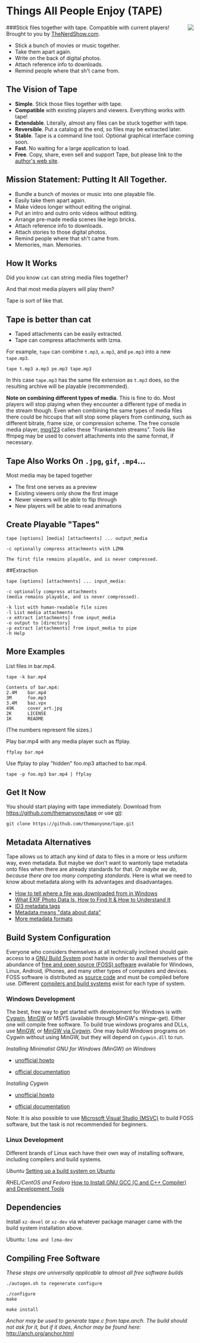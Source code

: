 # Things All People Enjoy (TAPE)

###Stick files together with tape. Compatible with current players!
<img style="float:right" src="https://encrypted-tbn2.gstatic.com/images?q=tbn:ANd9GcRGxXrtxYkj6fjku-t4RsWpM8n8UUbsAKN7qpKCWd1eon1KlwFV">Brought to you by [TheNerdShow.com](http://thenerdshow.com).

* Stick a bunch of movies or music together.
* Take them apart again.
* Write on the back of digital photos.
* Attach reference info to downloads.
* Remind people where that sh't came from.

## The Vision of Tape

* **Simple**. Stick those files together with tape.
* **Compatible** with existing players and viewers. Everything works with tape!
* **Extendable**. Literally, almost any files can be stuck together with tape.
* **Reversible**. Put a catalog at the end, so files may be extracted later.
* **Stable**. Tape is a command line tool. Optional graphical interface coming soon.
* **Fast**. No waiting for a large application to load.
* **Free**. Copy, share, even sell and support Tape, but please link to the [author's web site](http://thenerdshow.com).

## Mission Statement: Putting It All Together.

* Bundle a bunch of movies or music into one playable file.
* Easily take them apart again.
* Make videos longer without editing the original.
* Put an intro and outro onto videos without editing.
* Arrange pre-made media scenes like lego bricks.
* Attach reference info to downloads.
* Attach stories to those digital photos.
* Remind people where that sh't came from.
* Memories, man. Memories.

## How It Works

Did you know `cat` can string media files together?

And that most media players will play them?

Tape is sort of like that.

## Tape is better than cat

* Taped attachments can be easily extracted.
* Tape can compress attachments with lzma.

For example, `tape` can combine `t.mp3`, `a.mp3`, and `pe.mp3` into a new `tape.mp3`.

`tape t.mp3 a.mp3 pe.mp3 tape.mp3`

In this case `tape.mp3` has the same file extension as `t.mp3` does, so the resulting archive will be playable (recommended).

**Note on combining different types of media**. This is fine to do. Most players will stop playing when they encounter a different type of media in the stream though. Even when combining the same types of media files there could be hiccups that will stop some players from continuing, such as different bitrate, frame size, or compression scheme. The free console media player, [mpg123](https://www.mpg123.de/) calles these "Frankenstein streams". Tools like ffmpeg may be used to convert attachments into the same format, if necessary.

## Tape Also Works On `.jpg`, `gif`, `.mp4`...

Most media may be taped together

* The first one serves as a preview
* Existing viewers only show the first image
* Newer viewers will be able to flip through
* New players will be able to read animations

## Create Playable "Tapes" 
```
tape [options] [media] [attachments] ... output_media

-c optionally compress attachments with LZMA
      
The first file remains playable, and is never compressed.
```
##Extraction
```
tape [options] [attachments] ... input_media:

-c optionally compress attachments
(media remains playable, and is never compressed).

-k list with human-readable file sizes
-l List media attachments
-x eXtract [attachments] from input_media
-o output to [directory]
-p extract [attachments] from input_media to pipe
-h Help
```
## More Examples

List files in bar.mp4.

```
tape -k bar.mp4

Contents of bar.mp4:
2.4M    bar.mp4
3M      foo.mp3
3.4M    baz.vpx
49K     cover_art.jpg
2K      LICENSE
1K      README
```

(The numbers represent file sizes.)

Play bar.mp4 with any media player such as ffplay.

`ffplay bar.mp4`

Use ffplay to play "hidden" foo.mp3 attached to bar.mp4.

`tape -p foo.mp3 bar.mp4 | ffplay`

## Get It Now

You should start playing with tape immediately. Download from https://github.com/themanyone/tape or use [git](https://git-scm.com/download/win):

`git clone https://github.com/themanyone/tape.git`

## Metadata Alternatives

Tape allows us to attach any kind of data to files in a more or less uniform way, even metadata. But maybe we don't want to wantonly tape metadata onto files when there are already standards for that. *Or maybe we do, because there are too many competing standards.* Here is what we need to know about metadata along with its advantages and disadvantages.

* [How to tell where a file was downloaded from in Windows](http://superuser.com/questions/695507/find-out-where-a-file-was-downloaded-from)
* [What EXIF Photo Data Is, How to Find It & How to Understand It](http://www.makeuseof.com/tag/exif-photo-data-find-understand/)
* [ID3 metadata tags](https://en.wikipedia.org/wiki/ID3)
* [Metadata means "data about data"](https://en.wikipedia.org/wiki/Metadata)
* [More metadata formats](http://www.ifla.org/book/export/html/8817)

## Build System Configuration

Everyone who considers themselves at all technically inclined should gain access to a [GNU Build System](https://en.wikipedia.org/wiki/GNU_Build_System) post haste in order to avail themselves of the abundance of [free and open source (FOSS) software](http://www.freeopensourcesoftware.org/index.php?title=Main_Page) available for Windows, Linux, Android, iPhones, and many other types of computers and devices. FOSS software is distributed as [source code](https://en.wikipedia.org/wiki/Source_code) and must be compiled before use. Different [compilers and build systems](https://en.wikipedia.org/wiki/Compiler) exist for each type of system.

### Windows Development

The best, free way to get started with development for Windows is with [Cygwin](http://www.cygwin.com/), [MinGW](http://blog.florianwolters.de/educational/2013/11/21/Installing-MinGW/) or MSYS (available through MinGW's mingw-get). Either one will compile free software. To build true windows programs and DLLs, use [MinGW](http://www.mingw.org/), or [MinGW via Cygwin](https://www.ntu.edu.sg/home/ehchua/programming/howto/Cygwin_HowTo.html). One may build Windows programs on Cygwin without using MinGW, but they will depend on `Cygwin.dll` to run.

*Installing Minimalist GNU for Windows (MinGW) on Windows*

* [unofficial howto](http://blog.florianwolters.de/educational/2013/11/21/Installing-MinGW/)

* [official documentation](http://www.mingw.org/wiki/howto_install_the_mingw_gcc_compiler_suite)

*Installing Cygwin*

* [unofficial howto](https://www.ntu.edu.sg/home/ehchua/programming/howto/Cygwin_HowTo.html)

* [official documentation](http://www.cygwin.com/)

Note: It is also possible to use [Microsoft Visual Studio (MSVC)](https://folti.blogs.balabit.com/2009/08/compiling-autoconfmake-projects-under-msvc-part-one/) to build FOSS software, but the task is not recommended for beginners.

### Linux Development

Different brands of Linux each have their own way of installing software, including compilers and build systems.

*Ubuntu* [Setting up a build system on Ubuntu](https://help.ubuntu.com/community/CompilingEasyHowTo)

*RHEL/CentOS and Fedora* [How to Install GNU GCC (C and C++ Compiler) and Development Tools](http://www.tecmint.com/install-c-c-compiler-and-development-tool-in-centos-fedora-redhat/)

## Dependencies

Install `xz-devel` or `xz-dev` via whatever package manager came with the build system installation above.

Ubuntu: `lzma and lzma-dev`

## Compiling Free Software

*These steps are universally applicable to almost all free software builds*

```
./autogen.sh to regenerate configure

./configure
make

make install
```
*Anchor may be used to generate tape.c from tape.anch. The build should not ask for it, but if it does, Anchor may be found here:*
http://anch.org/anchor.html
